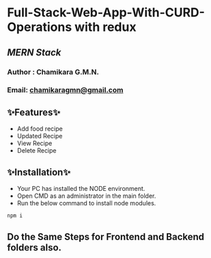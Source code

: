 # Full-Stack-Web-App-With-CURD-Operations with redux
## _MERN Stack_


### Author : Chamikara G.M.N.

### Email: chamikaragmn@gmail.com

## ✨Features✨

- Add food recipe
- Updated Recipe
- View Recipe
- Delete Recipe



## ✨Installation✨
 
- Your PC has installed the NODE environment.
- Open CMD as an administrator in the main folder.
- Run the below command to install node modules.

```sh
npm i
```
## Do the Same Steps for Frontend and Backend folders also.
